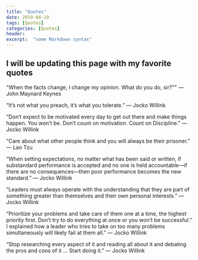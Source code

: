 ```yaml
---
title: "Quotes"
date: 2019-04-19
tags: [Quotes]
categories: [Quotes]
header:
excerpt:  "some Markdown syntax"
---
```


## I will be updating this page with my favorite quotes

"When the facts change, I change my opinion. What do you do, sir?""
― John Maynard Keynes

“It’s not what you preach, it’s what you tolerate.”
― Jocko Willink

“Don’t expect to be motivated every day to get out there and make things happen. You won’t be. Don’t count on motivation. Count on Discipline.”
― Jocko Willink

“Care about what other people think and you will always be their prisoner.”
— Lao Tzu

“When setting expectations, no matter what has been said or written, if substandard performance is accepted and no one is held accountable—if there are no consequences—then poor performance becomes the new standard.”
― Jocko Willink

“Leaders must always operate with the understanding that they are part of something greater than themselves and their own personal interests.”
― Jocko Willink


“Prioritize your problems and take care of them one at a time, the highest priority first. Don’t try to do everything at once or you won’t be successful.” I explained how a leader who tries to take on too many problems simultaneously will likely fail at them all.”
― Jocko Willink

“Stop researching every aspect of it and reading all about it and debating the pros and cons of it … Start doing it.”
― Jocko Willink
